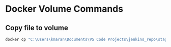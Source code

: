 
# Docker Volume Commands

## Copy file to volume

```bash
docker cp "C:\Users\kmaran\Documents\VS Code Projects\jenkins_repo\stages.yaml" jenkins_server:/var/jenkins_home/yaml/stages.yaml
```
